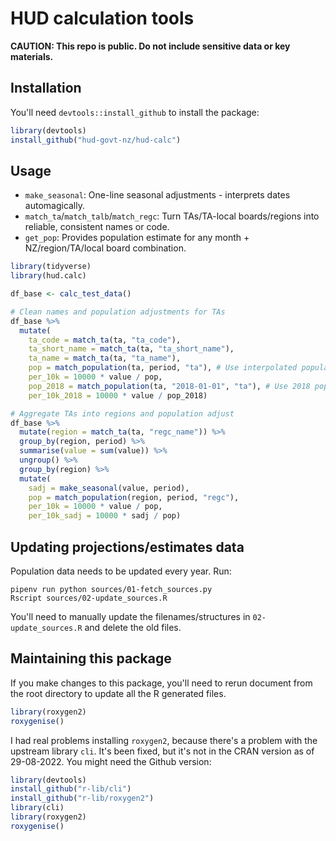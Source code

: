 # HUD calculation tools
**CAUTION: This repo is public. Do not include sensitive data or key materials.**

## Installation
You'll need `devtools::install_github` to install the package:
```R
library(devtools)
install_github("hud-govt-nz/hud-calc")
```


## Usage
* `make_seasonal`: One-line seasonal adjustments - interprets dates automagically.
* `match_ta`/`match_talb`/`match_regc`: Turn TAs/TA-local boards/regions into reliable, consistent names or code.
* `get_pop`: Provides population estimate for any month + NZ/region/TA/local board combination.

```R
library(tidyverse)
library(hud.calc)

df_base <- calc_test_data()

# Clean names and population adjustments for TAs
df_base %>%
  mutate(
    ta_code = match_ta(ta, "ta_code"),
    ta_short_name = match_ta(ta, "ta_short_name"),
    ta_name = match_ta(ta, "ta_name"),
    pop = match_population(ta, period, "ta"), # Use interpolated population estimate
    per_10k = 10000 * value / pop,
    pop_2018 = match_population(ta, "2018-01-01", "ta"), # Use 2018 population estimate
    per_10k_2018 = 10000 * value / pop_2018)

# Aggregate TAs into regions and population adjust
df_base %>%
  mutate(region = match_ta(ta, "regc_name")) %>%
  group_by(region, period) %>%
  summarise(value = sum(value)) %>%
  ungroup() %>%
  group_by(region) %>%
  mutate(
    sadj = make_seasonal(value, period),
    pop = match_population(region, period, "regc"),
    per_10k = 10000 * value / pop,
    per_10k_sadj = 10000 * sadj / pop)
```


## Updating projections/estimates data
Population data needs to be updated every year. Run:

```
pipenv run python sources/01-fetch_sources.py
Rscript sources/02-update_sources.R
```
You'll need to manually update the filenames/structures in `02-update_sources.R` and delete the old files.


## Maintaining this package
If you make changes to this package, you'll need to rerun document from the root directory to update all the R generated files.
```R
library(roxygen2)
roxygenise()
```

I had real problems installing `roxygen2`, because there's a problem with the upstream library `cli`. It's been fixed, but it's not in the CRAN version as of 29-08-2022. You might need the Github version:
```R
library(devtools)
install_github("r-lib/cli")
install_github("r-lib/roxygen2")
library(cli)
library(roxygen2)
roxygenise()
```
